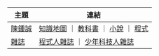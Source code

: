 | 主題 | 連結 |
|-------|--------|
| [陳鍾誠](../ccc/home.html) |  [知識地圖](../book/map.html) ｜ [教科書](../book/home.html) ｜  [小說](../novel/home.html) ｜ [程式](../ccc/code.html)     |
| [雜誌](../mag/home.html) | [程式人雜誌](../pmag/home.html) ｜ [少年科技人雜誌](../ymag/home.html)  |

